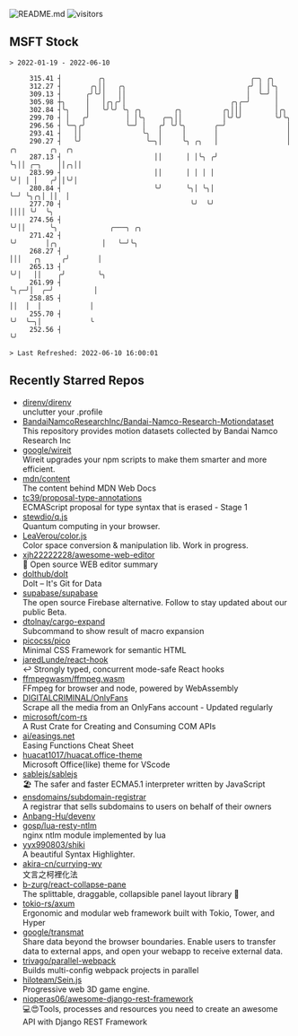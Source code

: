 ![README.md](https://github.com/Gerhut/Gerhut/workflows/README.md/badge.svg)
![visitors](https://visitors.vercel.app/Gerhut/Gerhut?token=8cf69d1f6813d272ef062726b6070c9be4ff72038cfe5a7ded7384a8da65d866)

## MSFT Stock

```
> 2022-01-19 - 2022-06-10

     315.41 ┤         ╭╮                                    ╭─╮ ╭╮                                               
     312.27 ┤       ╭╮││   ╭╮                              ╭╯ │ │╰╮                                              
     309.13 ┤      ╭╯╰╯│   ││                              │  ╰─╯ │                                              
     305.98 ┼╮     │   │╭╮╭╯│                          ╭╮╭─╯      │                                              
     302.84 ┤╰╮    │   ╰╯╰╯ ╰╮ ╭╮        ╭╮          ╭╮│││        │╭╮                                            
     299.70 ┤ │   ╭╯         │ │╰╮    ╭─╮││          │╰╯╰╯        ╰╯╰╮                                           
     296.56 ┤ ╰─╮╭╯          ╰─╯ │   ╭╯ ╰╯╰╮       ╭─╯               │                                           
     293.41 ┤   ││               ╰╮  │     │       │                 │                                           
     290.27 ┤   ╰╯                ╰─╮│     ╰╮ ╭╮   │                 │ ╭╮        ╭╮  ╭╮                          
     287.13 ┤                       ││      │ │╰╮ ╭╯                 ╰╮││ ╭─╮    ││╭╮││                          
     283.99 ┤                       ││      │ │ │ │                   ╰╯│ │ │   ╭╯││╰╯│                          
     280.84 ┤                       ╰╯      ╰╮│ ╰╮│                     ╰─╯ ╰╮╭╮│ ││  │                          
     277.70 ┤                                ╰╯  ╰╯                          ││││ ╰╯  ╰╮                         
     274.56 ┤                                                                ╰╯││      ╰╮             ╭───╮ ╭╮   
     271.42 ┤                                                                  ╰╯       │╭╮           │   ╰─╯╰╮  
     268.27 ┤                                                                           │││   ╭╮     ╭╯       │  
     265.13 ┤                                                                           ╰╯│   ││    ╭╯        ╰╮ 
     261.99 ┤                                                                             ╰╮╭─╯│  ╭─╯          │ 
     258.85 ┤                                                                              ││  │  │            │ 
     255.70 ┤                                                                              ╰╯  ╰─╮│            ╰ 
     252.56 ┤                                                                                    ╰╯              

> Last Refreshed: 2022-06-10 16:00:01
```

## Recently Starred Repos

- [direnv/direnv](https://github.com/direnv/direnv)  
  unclutter your .profile
- [BandaiNamcoResearchInc/Bandai-Namco-Research-Motiondataset](https://github.com/BandaiNamcoResearchInc/Bandai-Namco-Research-Motiondataset)  
  This repository provides motion datasets collected by Bandai Namco Research Inc
- [google/wireit](https://github.com/google/wireit)  
  Wireit upgrades your npm scripts to make them smarter and more efficient.
- [mdn/content](https://github.com/mdn/content)  
  The content behind MDN Web Docs
- [tc39/proposal-type-annotations](https://github.com/tc39/proposal-type-annotations)  
  ECMAScript proposal for type syntax that is erased - Stage 1
- [stewdio/q.js](https://github.com/stewdio/q.js)  
  Quantum computing in your browser.
- [LeaVerou/color.js](https://github.com/LeaVerou/color.js)  
  Color space conversion & manipulation lib. Work in progress.
- [xjh22222228/awesome-web-editor](https://github.com/xjh22222228/awesome-web-editor)  
  🔨  Open source WEB editor summary
- [dolthub/dolt](https://github.com/dolthub/dolt)  
  Dolt – It's Git for Data
- [supabase/supabase](https://github.com/supabase/supabase)  
  The open source Firebase alternative. Follow to stay updated about our public Beta.
- [dtolnay/cargo-expand](https://github.com/dtolnay/cargo-expand)  
  Subcommand to show result of macro expansion
- [picocss/pico](https://github.com/picocss/pico)  
  Minimal CSS Framework for semantic HTML
- [jaredLunde/react-hook](https://github.com/jaredLunde/react-hook)  
  ↩ Strongly typed, concurrent mode-safe React hooks
- [ffmpegwasm/ffmpeg.wasm](https://github.com/ffmpegwasm/ffmpeg.wasm)  
  FFmpeg for browser and node, powered by WebAssembly
- [DIGITALCRIMINAL/OnlyFans](https://github.com/DIGITALCRIMINAL/OnlyFans)  
  Scrape all the media from an OnlyFans account - Updated regularly
- [microsoft/com-rs](https://github.com/microsoft/com-rs)  
  A Rust Crate for Creating and Consuming COM APIs
- [ai/easings.net](https://github.com/ai/easings.net)  
  Easing Functions Cheat Sheet
- [huacat1017/huacat.office-theme](https://github.com/huacat1017/huacat.office-theme)  
  Microsoft Office(like) theme for VScode
- [sablejs/sablejs](https://github.com/sablejs/sablejs)  
  🏖️ The safer and faster ECMA5.1 interpreter written by JavaScript
- [ensdomains/subdomain-registrar](https://github.com/ensdomains/subdomain-registrar)  
  A registrar that sells subdomains to users on behalf of their owners
- [Anbang-Hu/devenv](https://github.com/Anbang-Hu/devenv)  
- [gosp/lua-resty-ntlm](https://github.com/gosp/lua-resty-ntlm)  
  nginx ntlm module implemented by lua
- [yyx990803/shiki](https://github.com/yyx990803/shiki)  
  A beautiful Syntax Highlighter.
- [akira-cn/currying-wy](https://github.com/akira-cn/currying-wy)  
  文言之柯裡化法
- [b-zurg/react-collapse-pane](https://github.com/b-zurg/react-collapse-pane)  
  The splittable, draggable, collapsible panel layout library 🎉
- [tokio-rs/axum](https://github.com/tokio-rs/axum)  
  Ergonomic and modular web framework built with Tokio, Tower, and Hyper
- [google/transmat](https://github.com/google/transmat)  
  Share data beyond the browser boundaries. Enable users to transfer data to external apps, and open your webapp to receive external data.
- [trivago/parallel-webpack](https://github.com/trivago/parallel-webpack)  
  Builds multi-config webpack projects in parallel
- [hiloteam/Sein.js](https://github.com/hiloteam/Sein.js)  
  Progressive web 3D game engine.
- [nioperas06/awesome-django-rest-framework](https://github.com/nioperas06/awesome-django-rest-framework)  
   💻😍Tools, processes and resources you need to create an awesome API with Django REST Framework
